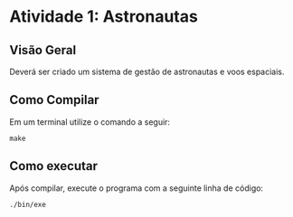 # Atividade 1: Astronautas

## Visão Geral
Deverá ser criado um sistema de gestão de astronautas e voos espaciais.

## Como Compilar
Em um terminal utilize o comando a seguir:
```
make
```

## Como executar
Após compilar, execute o programa com a seguinte linha de código:
```
./bin/exe
```
